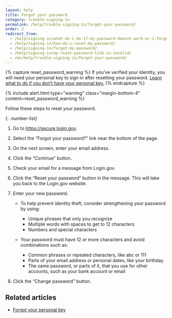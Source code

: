 ```yaml
---
layout: help
title: Forgot your password
category: trouble-signing-in
permalink: /help/trouble-signing-in/forgot-your-password/
order: 2
redirect_from:
  - /help/signing-in/what-do-i-do-if-my-password-doesnt-work-or-i-forget-it/
  - /help/signing-in/how-do-i-reset-my-password/
  - /help/signing-in/forgot-my-password/
  - /help/signing-in/my-reset-password-link-is-invalid/
  - /en/help/trouble-signing-in/forgot-your-password/
---
```


{% capture reset_password_warning %}
If you’ve verified your identity, you will need your personal key to sign in after resetting your password. <a href="{{ '/help/trouble-signing-in/forgot-your-personal-key/' | locale_url }}">Learn what to do if you don’t have your personal key.</a>
{% endcapture %}

{% include alert.html type="warning" class="margin-bottom-4" content=reset_password_warning %}

Follow these steps to reset your password.

{: .number-list}

1. Go to <https://secure.login.gov>.
2. Select the “Forgot your password?” link near the bottom of the page.
3. On the next screen, enter your email address.
4. Click the “Continue” button.
5. Check your email for a message from Login.gov.
6. Click the “Reset your password” button in the message. This will take you back to the Login.gov website.
7. Enter your new password.

   * To help prevent identity theft, consider strengthening your password by using: 
     * Unique phrases that only you recognize 
     * Multiple words with spaces to get to 12 characters 
     * Numbers and special characters 


   * Your password must have 12 or more characters and avoid combinations such as:
     * Common phrases or repeated characters, like abc or 111
     * Parts of your email address or personal dates, like your birthday
     * The same password, or parts of it, that you use for other accounts, such as your bank account or email
8. Click the “Change password” button.

## Related articles

* [Forgot your personal key](/help/trouble-signing-in/forgot-your-personal-key/)
